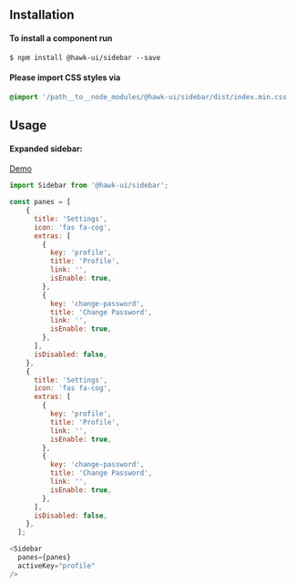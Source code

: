 ## Installation


#### To install a component run
`$ npm install @hawk-ui/sidebar --save`


#### Please import CSS styles via
```scss noeditor
@import '/path__to__node_modules/@hawk-ui/sidebar/dist/index.min.css
```


## Usage


#### Expanded sidebar:
[Demo](https://hawk.oncrypt.co/#!/Sidebar/1)
```js static
import Sidebar from '@hawk-ui/sidebar';
```
```js
const panes = [
    {
      title: 'Settings',
      icon: 'fas fa-cog',
      extras: [
        {
          key: 'profile',
          title: 'Profile',
          link: '',
          isEnable: true,
        },
        {
          key: 'change-password',
          title: 'Change Password',
          link: '',
          isEnable: true,
        },
      ],
      isDisabled: false,
    },
    {
      title: 'Settings',
      icon: 'fas fa-cog',
      extras: [
        {
          key: 'profile',
          title: 'Profile',
          link: '',
          isEnable: true,
        },
        {
          key: 'change-password',
          title: 'Change Password',
          link: '',
          isEnable: true,
        },
      ],
      isDisabled: false,
    },
  ];

<Sidebar
  panes={panes}
  activeKey="profile"
/>
```
